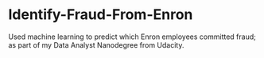 # Identify-Fraud-From-Enron
Used machine learning to predict which Enron employees committed fraud; as part of my Data Analyst Nanodegree from Udacity.
